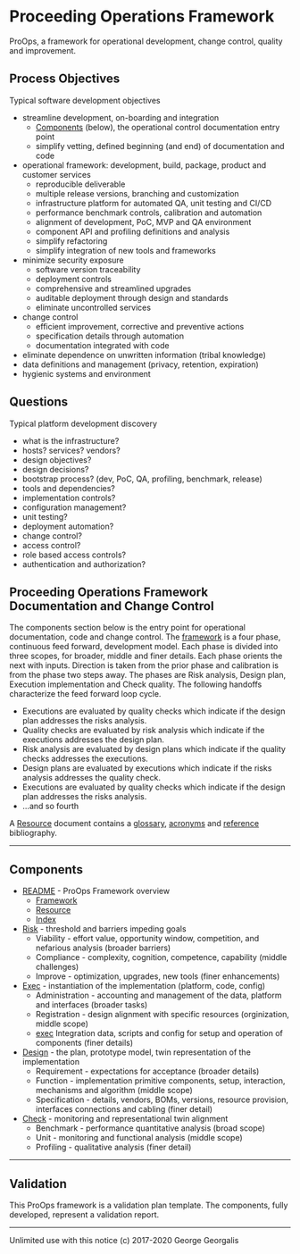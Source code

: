 # Proceeding Operations Framework
ProOps, a framework for operational development, change control, quality and improvement.

## Process Objectives
Typical software development objectives

* streamline development, on-boarding and integration
  * [Components](#components) (below), the operational control documentation entry point
  * simplify vetting, defined beginning (and end) of documentation and code
* operational framework: development, build, package, product and customer services
  * reproducible deliverable
  * multiple release versions, branching and customization 
  * infrastructure platform for automated QA, unit testing and CI/CD
  * performance benchmark controls, calibration and automation
  * alignment of development, PoC, MVP and QA environment
  * component API and profiling definitions and analysis
  * simplify refactoring
  * simplify integration of new tools and frameworks
* minimize security exposure
  * software version traceability
  * deployment controls
  * comprehensive and streamlined upgrades
  * auditable deployment through design and standards
  * eliminate uncontrolled services
* change control
  * efficient improvement, corrective and preventive actions
  * specification details through automation
  * documentation integrated with code
* eliminate dependence on unwritten information (tribal knowledge)
* data definitions and management (privacy, retention, expiration)
* hygienic systems and environment

## Questions
Typical platform development discovery

* what is the infrastructure?
* hosts? services? vendors?
* design objectives?
* design decisions?
* bootstrap process? (dev, PoC, QA, profiling, benchmark, release)
* tools and dependencies?
* implementation controls?
* configuration management?
* unit testing?
* deployment automation?
* change control?
* access control?
* role based access controls?
* authentication and authorization?

## Proceeding Operations Framework Documentation and Change Control

The components section below
is the entry point for operational documentation, code and change control.
The [framework](framework.md) is a four phase, continuous feed forward, development model.
Each phase is divided into three scopes, for broader, middle and finer details.
Each phase orients the next with inputs.  Direction is taken from
the prior phase and calibration is from the phase two steps away.
The phases are Risk analysis, Design plan, Execution implementation and Check quality.
The following handoffs characterize the feed forward loop cycle.

* Executions     are evaluated by quality checks which indicate if the design plan    addresses the risks analysis.
* Quality checks are evaluated by risk analysis  which indicate if the executions     addresses the design plan.
* Risk analysis  are evaluated by design plans   which indicate if the quality checks addresses the executions.
* Design plans   are evaluated by executions     which indicate if the risks analysis addresses the quality check.
* Executions     are evaluated by quality checks which indicate if the design plan    addresses the risks analysis.
* ...and so fourth

A [Resource](resource.md) document contains a [glossary](resource.md#Glossary), [acronyms](resource.md#Acronym) and [reference](resource.md#Reference) bibliography.

---

## Components
* [README](README.md) - ProOps Framework overview 
  * [Framework](./framework.md)
  * [Resource](resource.md)
  * [Index](index.md)
* [Risk](risk.md) - threshold and barriers impeding goals
  * Viability - effort value, opportunity window, competition, and nefarious analysis (broader barriers)
  * Compliance - complexity, cognition, competence, capability (middle challenges)
  * Improve - optimization, upgrades, new tools (finer enhancements)
* [Exec](exec.md) - instantiation of the implementation (platform, code, config)
  * Administration - accounting and management of the data, platform and interfaces (broader tasks)
  * Registration - design alignment with specific resources (orginization, middle scope)
  * [exec](./exec) Integration data, scripts and config for setup and operation of components (finer details)
* [Design](design.md) - the plan, prototype model, twin representation of the implementation
  * Requirement - expectations for acceptance (broader details)
  * Function - implementation primitive components, setup, interaction, mechanisms and algorithm (middle scope)
  * Specification - details, vendors, BOMs, versions, resource provision, interfaces connections and cabling (finer detail)
* [Check](check.md) - monitoring and representational twin alignment
  * Benchmark - performance quantitative analysis (broad scope)
  * Unit - monitoring and functional analysis (middle scope)
  * Profiling - qualitative analysis (finer detail)

---

## Validation
This ProOps framework is a validation plan template. The components, fully developed, represent a validation report.

---
Unlimited use with this notice (c) 2017-2020 George Georgalis
